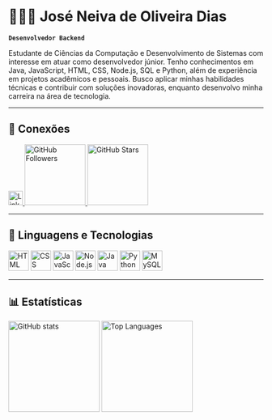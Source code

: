 # 👨🏻‍💻 José Neiva de Oliveira Dias

**`Desenvolvedor Backend`**

Estudante de Ciências da Computação e Desenvolvimento de Sistemas com interesse em atuar como desenvolvedor júnior. Tenho conhecimentos em Java, JavaScript, HTML, CSS, Node.js, SQL e Python, além de experiência em projetos acadêmicos e pessoais. Busco aplicar minhas habilidades técnicas e contribuir com soluções inovadoras, enquanto desenvolvo minha carreira na área de tecnologia.

---

## 🔗 Conexões

<a href="https://www.linkedin.com/in/jos%C3%A9neiva/" target="_blank">
  <img src="https://cdn-icons-png.flaticon.com/512/174/174857.png" alt="LinkedIn" width="28"/>
</a>
<a href="https://github.com/Joseneiva?tab=followers" target="_blank">
  <img src="https://custom-icon-badges.demolab.com/github/followers/Joseneiva?color=236ad3&labelColor=1155ba&style=for-the-badge&logo=person-add&label=Follow&logoColor=white" alt="GitHub Followers" width="120"/>
</a>
<a href="https://github.com/Joseneiva?tab=repositories&sort=stargazers" target="_blank">
  <img src="https://custom-icon-badges.demolab.com/github/stars/Joseneiva?color=55960c&style=for-the-badge&labelColor=488207&logo=star" alt="GitHub Stars" width="120"/>
</a>

---

## 🤖 Linguagens e Tecnologias

<p align="left">
  <img src="https://cdn.jsdelivr.net/gh/devicons/devicon@latest/icons/html5/html5-original.svg" alt="HTML" width="40" />
  <img src="https://cdn.jsdelivr.net/gh/devicons/devicon@latest/icons/css3/css3-original.svg" alt="CSS" width="40" />
  <img src="https://cdn.jsdelivr.net/gh/devicons/devicon@latest/icons/javascript/javascript-original.svg" alt="JavaScript" width="40" />
  <img src="https://cdn.jsdelivr.net/gh/devicons/devicon@latest/icons/nodejs/nodejs-original.svg" alt="Node.js" width="40" />
  <img src="https://cdn.jsdelivr.net/gh/devicons/devicon@latest/icons/java/java-original.svg" alt="Java" width="40" />
  <img src="https://cdn.jsdelivr.net/gh/devicons/devicon@latest/icons/python/python-original.svg" alt="Python" width="40" />
  <img src="https://cdn.jsdelivr.net/gh/devicons/devicon@latest/icons/mysql/mysql-original.svg" alt="MySQL" width="40" />
</p>

---

## 📊 Estatísticas

<p align="left">
  <img src="https://github-readme-stats.vercel.app/api?username=Joseneiva&show_icons=true&theme=tokyonight&include_all_commits=true" alt="GitHub stats" height="180" />
  <img src="https://github-readme-stats.vercel.app/api/top-langs/?username=Joseneiva&theme=tokyonight&layout=compact&custom_title=Tecnologias&langs_count=9" alt="Top Languages" height="180" />
</p>

